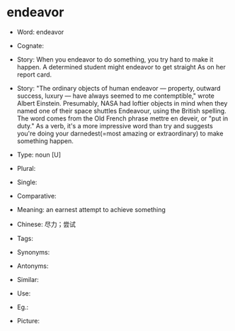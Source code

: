 # endeavor

- Word: endeavor
- Cognate: 
- Story: When you endeavor to do something, you try hard to make it happen. A determined student might endeavor to get straight As on her report card.
- Story: "The ordinary objects of human endeavor — property, outward success, luxury — have always seemed to me contemptible," wrote Albert Einstein. Presumably, NASA had loftier objects in mind when they named one of their space shuttles Endeavour, using the British spelling. The word comes from the Old French phrase mettre en deveir, or "put in duty." As a verb, it's a more impressive word than try and suggests you're doing your darnedest(=most amazing or extraordinary) to make something happen.

- Type: noun [U]
- Plural: 
- Single: 
- Comparative: 
- Meaning: an earnest attempt to achieve something
- Chinese: 尽力；尝试
- Tags: 
- Synonyms: 
- Antonyms: 
- Similar: 
- Use: 
- Eg.: 
- Picture: 

